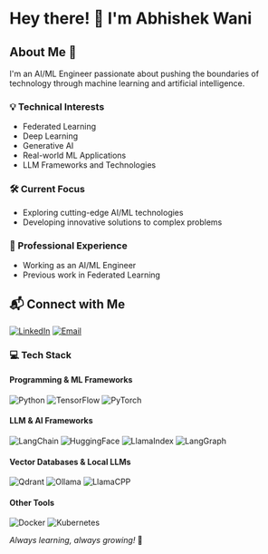 # Hey there! 👋 I'm Abhishek Wani

## About Me 🚀
I'm an AI/ML Engineer passionate about pushing the boundaries of technology through machine learning and artificial intelligence.

### 💡 Technical Interests
- Federated Learning
- Deep Learning
- Generative AI
- Real-world ML Applications
- LLM Frameworks and Technologies

### 🛠️ Current Focus
- Exploring cutting-edge AI/ML technologies
- Developing innovative solutions to complex problems

### 🌟 Professional Experience
- Working as an AI/ML Engineer
- Previous work in Federated Learning

## 📬 Connect with Me
[![LinkedIn](https://img.shields.io/badge/LinkedIn-blue?style=flat-square&logo=linkedin)](https://www.linkedin.com/in/abhishek-wani/)
[![Email](https://img.shields.io/badge/Email-D14836?style=flat-square&logo=gmail&logoColor=white)](mailto:abhishekwani02@gmail.com)

### 💻 Tech Stack

#### Programming & ML Frameworks
![Python](https://img.shields.io/badge/-Python-black?style=flat-square&logo=python)
![TensorFlow](https://img.shields.io/badge/-TensorFlow-black?style=flat-square&logo=tensorflow)
![PyTorch](https://img.shields.io/badge/-PyTorch-black?style=flat-square&logo=pytorch)

#### LLM & AI Frameworks
![LangChain](https://img.shields.io/badge/-LangChain-black?style=flat-square&logo=chains)
![HuggingFace](https://img.shields.io/badge/-HuggingFace-black?style=flat-square&logo=huggingface)
![LlamaIndex](https://img.shields.io/badge/-LlamaIndex-black?style=flat-square&logo=llamaindex)
![LangGraph](https://img.shields.io/badge/-LangGraph-black?style=flat-square&logo=graph)

#### Vector Databases & Local LLMs
![Qdrant](https://img.shields.io/badge/-Qdrant-black?style=flat-square&logo=database)
![Ollama](https://img.shields.io/badge/-Ollama-black?style=flat-square&logo=ollama)
![LlamaCPP](https://img.shields.io/badge/-LlamaCPP-black?style=flat-square&logo=cpp)

#### Other Tools
![Docker](https://img.shields.io/badge/-Docker-black?style=flat-square&logo=docker)
![Kubernetes](https://img.shields.io/badge/-Kubernetes-black?style=flat-square&logo=kubernetes)

*Always learning, always growing!* 🌱



<!---
- 👋 Hi, Abhishek here!
- 💞️ Love working on real world application of ML, Deep learning and gen AI; worked on Federated Learning in past.
- 🌱 Working as an AI/ML Engineer.
- 👀 My interests align under the umbrella of all that comes under ML/AI. 
- 📫 How to reach me? <ul> <li>mail: abhishekwani02@gmail.com </li>
                    <li>LinkedIn:<a src="https://www.linkedin.com/in/abhishek-wani/"> https://www.linkedin.com/in/abhishek-wani/</a></li></ul>
--->
